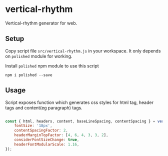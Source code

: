 # vertical-rhythm

Vertical-rhythm generator for web. 

## Setup

Copy script file `src/vertical-rhythm.js` in your workspace. It only depends on `polished` module for working.  

Install `polished` npm module to use this script

```
npm i polished --save
```

## Usage

Script exposes function which generates css styles for html tag, header tags and content(eg paragraph) tags.

```js

const { html, headers, content, baseLineSpacing, contentSpacing } = verticalRhythm({
    fontSize: '18px',
    contentSpacingFactor: 2,
    headerMarginTopFactor: [4, 6, 4, 3, 3, 2],
    considerFontSizeChange: true,
    headerFontModularScale: 1.16,
});

```
